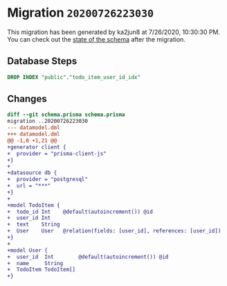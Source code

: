 # Migration `20200726223030`

This migration has been generated by ka2jun8 at 7/26/2020, 10:30:30 PM.
You can check out the [state of the schema](./schema.prisma) after the migration.

## Database Steps

```sql
DROP INDEX "public"."todo_item_user_id_idx"
```

## Changes

```diff
diff --git schema.prisma schema.prisma
migration ..20200726223030
--- datamodel.dml
+++ datamodel.dml
@@ -1,0 +1,21 @@
+generator client {
+  provider = "prisma-client-js"
+}
+
+datasource db {
+  provider = "postgresql"
+  url = "***"
+}
+
+model TodoItem {
+  todo_id Int    @default(autoincrement()) @id
+  user_id Int
+  text    String
+  User    User   @relation(fields: [user_id], references: [user_id])
+}
+
+model User {
+  user_id  Int        @default(autoincrement()) @id
+  name     String
+  TodoItem TodoItem[]
+}
```


